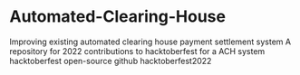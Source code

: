 # Automated-Clearing-House
Improving existing automated clearing house payment settlement system 
A repository for 2022 contributions to hacktoberfest for a ACH system  hacktoberfest open-source github hacktoberfest2022
